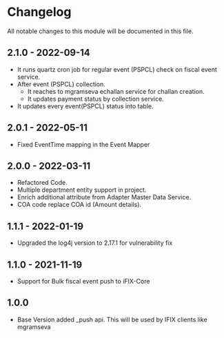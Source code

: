 # Changelog
All notable changes to this module will be documented in this file.

## 2.1.0 - 2022-09-14

- It runs quartz cron job for regular event (PSPCL) check on fiscal event service.
- After event (PSPCL) collection.
  - It reaches to mgramseva echallan service for challan creation.
  - It updates payment status by collection service.
- It updates every event(PSPCL) status into table.

## 2.0.1 - 2022-05-11
- Fixed EventTime mapping in the Event Mapper

## 2.0.0 - 2022-03-11
- Refactored Code.
- Multiple department entity support in project.
- Enrich additional attribute from Adapter Master Data Service.
- COA code replace COA id (Amount details).

## 1.1.1 - 2022-01-19
- Upgraded the log4j version to 2.17.1 for vulnerability fix

## 1.1.0 - 2021-11-19
- Support for Bulk fiscal event push to iFIX-Core

## 1.0.0
- Base Version
  added _push api. This will be used by IFIX clients like mgramseva
